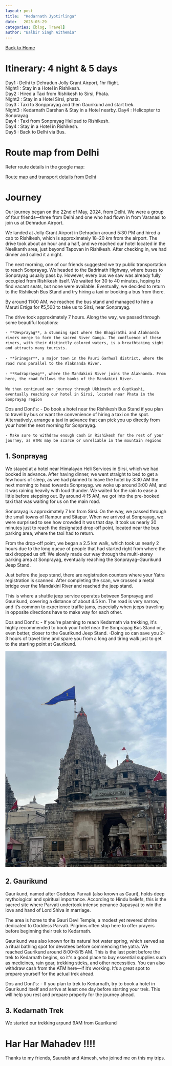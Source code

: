 ```yaml
---
layout: post
title:  "Kedarnath Jyotirlinga"
date:   2025-05-29
categories: [blog, Travel]
author: "Balbir Singh Aithemia"
---
```

[Back to Home](https://bsgh1107.github.io/)  


# **Itinerary: 4 night & 5 days**
Day1    : Delhi to Dehradun Jolly Grant Airport, 1hr flight.    
Night1  : Stay in a Hotel in Rishikesh.  
Day2    : Hired a Taxi from Rishikesh to Sirsi, Phata.  
Night2  : Stay in a Hotel Sirsi, phata.  
Day3    : Taxi to Sonpprayag and then Gaurikund and start trek.  
Night3  : Kedarnath Darshan & Stay in a Hotel nearby. 
Day4    : Helicopter to Sonprayag.  
Day4    : Taxi from Sonprayag Helipad to Rishikesh.  
Day4    : Stay in a Hotel in Rishikesh.  
Day5    : Back to Delhi via Bus.

 
# **Route map from Delhi** 

Refer route details in the google map:

[Route map and transport details from Delhi]()


# **Journey**
Our journey began on the 22nd of May, 2024, from Delhi. We were a group of four friends—three from Delhi and one who had flown in from Varanasi to join us at Dehradun Airport.

We landed at Jolly Grant Airport in Dehradun around 5:30 PM and hired a cab to Rishikesh, which is approximately 18–20 km from the airport. The drive took about an hour and a half, and we reached our hotel located in the Neelkanth area, just beyond Tapovan in Rishikesh. After checking in, we had dinner and called it a night.

The next morning, one of our friends suggested we try public transportation to reach Sonprayag. We headed to the Badrinath Highway, where buses to Sonprayag usually pass by. However, every bus we saw was already fully occupied from Rishikesh itself. We waited for 30 to 40 minutes, hoping to find vacant seats, but none were available. Eventually, we decided to return to the Rishikesh Bus Stand and try hiring a taxi or booking a bus from there.

By around 11:00 AM, we reached the bus stand and managed to hire a Maruti Ertiga for ₹5,500 to take us to Sirsi, near Sonprayag.

The drive took approximately 7 hours. Along the way, we passed through some beautiful locations:

    - **Devprayag**, a stunning spot where the Bhagirathi and Alaknanda rivers merge to form the sacred River Ganga. The confluence of these rivers, with their distinctly colored waters, is a breathtaking sight and attracts many tourists.

    - **Srinagar**, a major town in the Pauri Garhwal district, where the road runs parallel to the Alaknanda River.

    - **Rudraprayag**, where the Mandakini River joins the Alaknanda. From here, the road follows the banks of the Mandakini River.

    We then continued our journey through Ukhimath and Guptkashi, eventually reaching our hotel in Sirsi, located near Phata in the Sonprayag region

Dos and Dont's:
    - Do book a hotel near the Rishikesh Bus Stand if you plan to travel by bus or want the convenience of hiring a taxi on the spot. Alternatively, arrange a taxi in advance that can pick you up directly from your hotel the next morning for Sonprayag.

    - Make sure to withdraw enough cash in Rishikesh for the rest of your journey, as ATMs may be scarce or unreliable in the mountain regions


## 1. Sonprayag
We stayed at a hotel near Himalayan Heli Services in Sirsi, which we had booked in advance. After having dinner, we went straight to bed to get a few hours of sleep, as we had planned to leave the hotel by 3:30 AM the next morning to head towards Sonprayag.
we woke up around 3:00 AM, and it was raining heavily with loud thunder. We waited for the rain to ease a little before stepping out. By around 4:15 AM, we got into the pre-booked taxi that was waiting for us on the main road.

Sonprayag is approximately 7 km from Sirsi. On the way, we passed through the small towns of Rampur and Sitapur. When we arrived at Sonprayag, we were surprised to see how crowded it was that day. It took us nearly 30 minutes just to reach the designated drop-off point, located near the bus parking area, where the taxi had to return.

From the drop-off point, we began a 2.5 km walk, which took us nearly 2 hours due to the long queue of people that had started right from where the taxi dropped us off. We slowly made our way through the multi-storey parking area at Sonprayag, eventually reaching the Sonprayag–Gaurikund Jeep Stand.

Just before the jeep stand, there are registration counters where your Yatra registration is scanned. After completing the scan, we crossed a metal bridge over the Mandakini River and reached the jeep stand.

This is where a shuttle jeep service operates between Sonprayag and Gaurikund, covering a distance of about 4.5 km. The road is very narrow, and it’s common to experience traffic jams, especially when jeeps traveling in opposite directions have to make way for each other.


Dos and Dont's:
    - If you're planning to reach Kedarnath via trekking, it's highly recommended to book your hotel near the Sonprayag Bus Stand or, even better, closer to the Gaurikund Jeep Stand.
    -Doing so can save you 2–3 hours of travel time and spare you from a long and tiring walk just to get to the starting point at Gaurikund.


![Dwarkadish Temple](/assets/images/Dwarkadish.jpg)

## 2. Gaurikund
Gaurikund, named after Goddess Parvati (also known as Gauri), holds deep mythological and spiritual importance. According to Hindu beliefs, this is the sacred site where Parvati undertook intense penance (tapasya) to win the love and hand of Lord Shiva in marriage.

The area is home to the Gauri Devi Temple, a modest yet revered shrine dedicated to Goddess Parvati. Pilgrims often stop here to offer prayers before beginning their trek to Kedarnath.

Gaurikund was also known for its natural hot water spring, which served as a ritual bathing spot for devotees before commencing the yatra.
We reached Gaurikund around 8:00–8:15 AM. This is the last point before the trek to Kedarnath begins, so it's a good place to buy essential supplies such as medicines, rain gear, trekking sticks, and other necessities. You can also withdraw cash from the ATM here—if it’s working. It’s a great spot to prepare yourself for the actual trek ahead.

Dos and Dont's:
    - If you plan to trek to Kedarnath, try to book a hotel in Gaurikund itself and arrive at least one day before starting your trek. This will help you rest and prepare properly for the journey ahead.


## 3. Kedarnath Trek
We started our trekking arpund 9AM from Gaurikund


# Har Har Mahadev !!!!
Thanks to my friends, Saurabh and Atmesh, who joined me on this my trips.

[jekyll-docs]: https://jekyllrb.com/docs/home
[jekyll-gh]:   https://github.com/jekyll/jekyll
[jekyll-talk]: https://talk.jekyllrb.com/
